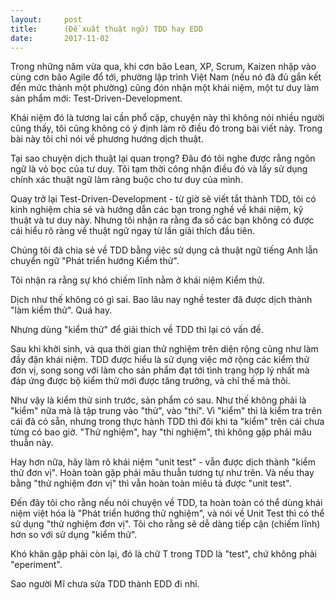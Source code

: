 ```yaml
---
layout:     post
title:      (Đề xuất thuật ngữ) TDD hay EDD
date:       2017-11-02
---
```


Trong những năm vừa qua, khi cơn bão Lean, XP, Scrum, Kaizen nhập vào cùng cơn bão Agile đổ tới, 
phường lập trình Việt Nam (nếu nó đã đủ gắn kết đến mức thành một phường) cũng đón nhận một khái
niệm, một tư duy làm sản phẩm mới: Test-Driven-Development.

Khái niệm đó là tương lai cần phổ cập, chuyện này thì không nói nhiều người cũng thấy, tôi cũng 
không có ý định làm rõ điều đó trong bài viết này. Trong bài này tôi chỉ nói về phương hướng dịch
thuật.

Tại sao chuyện dịch thuật lại quan trọng? Đâu đó tôi nghe được rằng ngôn ngữ là vỏ bọc của tư duy.
Tôi tạm thời công nhận điều đó và lấy sử dụng chính xác thuật ngữ làm ràng buộc cho tư duy của mình.

Quay trở lại Test-Driven-Development - từ giờ sẽ viết tắt thành TDD, tôi có kinh nghiệm chia sẻ và 
hướng dẫn các bạn trong nghề về khái niệm, kỹ thuật và tư duy này. Nhưng tôi nhận ra rằng đa số các 
bạn không có được cái hiểu rõ ràng về thuật ngữ ngay từ lần giải thích đầu tiên.

Chúng tôi đã chia sẻ về TDD bằng việc sử dụng cả thuật ngữ tiếng Anh lẫn chuyển ngữ "Phát triển 
hướng Kiểm thử".

Tôi nhận ra rằng sự khó chiếm lĩnh nằm ở khái niệm Kiểm thử.

Dịch như thế không có gì sai. Bao lâu nay nghề tester đã được dịch thành "làm kiểm thử". Quá hay.

Nhưng dùng "kiểm thử" để giải thích về TDD thì lại có vấn đề.

Sau khi khởi sinh, và qua thời gian thử nghiệm trên diện rộng cũng như làm đầy đặn khái niệm. TDD
được hiểu là sử dụng việc mở rộng các kiểm thử đơn vị, song song với làm cho sản phẩm đạt tới tình 
trạng hợp lý nhất mà đáp ứng được bộ kiểm thử mới được tăng trưởng, và chỉ thế mà thôi.

Như vậy là kiểm thử sinh trước, sản phẩm có sau. Như thế không phải là "kiểm" nữa mà là tập trung
vào "thử", vào "thí". Vì "kiểm" thì là kiểm tra trên cái đã có sẵn, nhưng trong thực hành TDD thì 
đôi khi ta "kiểm" trên cái chưa từng có bao giờ. "Thử nghiệm", hay "thí nghiệm", thì không gặp 
phải mâu thuẫn này.

Hay hơn nữa, hãy làm rõ khái niệm "unit test" - vẫn được dịch thành "kiểm thử đơn vị". Hoàn toàn 
gặp phải mâu thuẫn tương tự như trên. Và nếu thay bằng "thử nghiệm đơn vị" thì vẫn hoàn toàn 
miêu tả được "unit test".

Đến đây tôi cho rằng nếu nói chuyện về TDD, ta hoàn toàn có thể dùng khái niệm việt hóa là "Phát
triển hướng thử nghiệm", và nói về Unit Test thì có thể sử dụng "thử nghiệm đơn vị". Tôi cho rằng
sẽ dễ dàng tiếp cận (chiếm lĩnh) hơn so với sử dụng "kiểm thử".

Khó khăn gặp phải còn lại, đó là chữ T trong TDD là "test", chứ không phải "eperiment".

Sao người Mĩ chưa sửa TDD thành EDD đi nhỉ.
